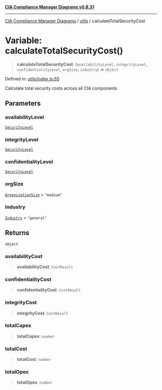 [**CIA Compliance Manager Diagrams v0.8.31**](../../README.md)

***

[CIA Compliance Manager Diagrams](../../modules.md) / [utils](../README.md) / calculateTotalSecurityCost

# Variable: calculateTotalSecurityCost()

> **calculateTotalSecurityCost**: (`availabilityLevel`, `integrityLevel`, `confidentialityLevel`, `orgSize`, `industry`) => `object`

Defined in: [utils/index.ts:55](https://github.com/Hack23/cia-compliance-manager/blob/85c025371255f412469ec0119911b7cb143a6212/src/utils/index.ts#L55)

Calculate total security costs across all CIA components

## Parameters

### availabilityLevel

[`SecurityLevel`](../../types/cia/type-aliases/SecurityLevel.md)

### integrityLevel

[`SecurityLevel`](../../types/cia/type-aliases/SecurityLevel.md)

### confidentialityLevel

[`SecurityLevel`](../../types/cia/type-aliases/SecurityLevel.md)

### orgSize

[`OrganizationSize`](../costCalculationUtils/type-aliases/OrganizationSize.md) = `"medium"`

### industry

[`Industry`](../costCalculationUtils/type-aliases/Industry.md) = `"general"`

## Returns

`object`

### availabilityCost

> **availabilityCost**: `CostResult`

### confidentialityCost

> **confidentialityCost**: `CostResult`

### integrityCost

> **integrityCost**: `CostResult`

### totalCapex

> **totalCapex**: `number`

### totalCost

> **totalCost**: `number`

### totalOpex

> **totalOpex**: `number`
